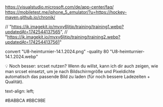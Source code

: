 https://visualstudio.microsoft.com/de/app-center/faq/
https://mobiletest.me/iphone_5_emulator/?u=https://hockey-mayen.github.io/chronik/



// "https://ik.imagekit.io/mvxy6ljtip/training/training1.webp?updatedAt=1742544137565",
// "https://ik.imagekit.io/mvxy6ljtip/training/training2.webp?updatedAt=1742544137561"


convert "U8-heimturnier-14.1.2024.png" -quality 80 "U8-heimturnier-14.1.2024.webp"

💡 Noch besser: srcset nutzen?
Wenn du willst, kann ich dir auch zeigen, wie man srcset einsetzt, 
um je nach Bildschirmgröße und Pixeldichte automatisch das passende Bild zu laden (für noch bessere Ladezeiten + Qualität).


text-align: left;

#BABBCA
#BBC9BE